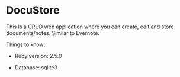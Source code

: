 # DocuStore 

This Is a CRUD web application where you can create, edit and store documents/notes. Similar to Evernote.  


Things to know:

* Ruby version: 2.5.0

* Database: sqlite3


